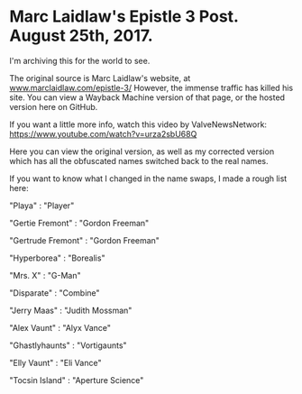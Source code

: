 # Marc Laidlaw's Epistle 3 Post. August 25th, 2017.
I'm archiving this for the world to see.

The original source is Marc Laidlaw's website, at www.marclaidlaw.com/epistle-3/ However, the immense traffic has killed his site. You can view a Wayback Machine version of that page, or the hosted version here on GitHub.

If you want a little more info, watch this video by ValveNewsNetwork: https://www.youtube.com/watch?v=urza2sbU68Q

Here you can view the original version, as well as my corrected version which has all the obfuscated names switched back to the real names.


If you want to know what I changed in the name swaps, I made a rough list here:

"Playa" 			      : "Player"

"Gertie Fremont" 	  : "Gordon Freeman"

"Gertrude Fremont" 	: "Gordon Freeman"

"Hyperborea" 		    : "Borealis"

"Mrs. X" 			      : "G-Man"

"Disparate" 		    : "Combine"

"Jerry Maas" 		    : "Judith Mossman"

"Alex Vaunt" 		    : "Alyx Vance"

"Ghastlyhaunts" 	  : "Vortigaunts"

"Elly Vaunt" 	    	: "Eli Vance"

"Tocsin Island"     : "Aperture Science"
